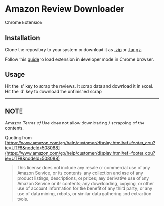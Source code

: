 # Amazon Review Downloader

Chrome Extension

## Installation

Clone the repository to your system or download it as [.zip](https://github.com/d82krai/AmzReviewDownloader/zipball/master) or [.tar.gz](https://github.com/d82krai/AmzReviewDownloader/tarball/master).

Follow this [guide](https://developer.chrome.com/extensions/getstarted#unpacked) to load extension in developer mode in Chrome browser.

## Usage

Hit the 's' key to scrap the reviews. It scrap data and download it in excel.
Hit the 'd' key to download the unfinished scrap.

---

## NOTE

Amazon _Terms of Use_ does not allow downloading / scrapping of the contents.

Quoting from [https://www.amazon.com/gp/help/customer/display.html/ref=footer_cou?ie=UTF8&nodeId=508088](https://www.amazon.com/gp/help/customer/display.html/ref=footer_cou?ie=UTF8&nodeId=508088)

> This license does not include any resale or commercial use of any Amazon Service, or its contents; any collection and use of any product listings, descriptions, or prices; any derivative use of any Amazon Service or its contents; any downloading, copying, or other use of account information for the benefit of any third party; or any use of data mining, robots, or similar data gathering and extraction tools.